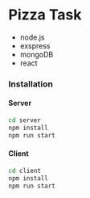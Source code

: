 # Pizza Task
  - node.js
  - exspress
  - mongoDB
  - react

### Installation

#### Server
```sh
cd server
npm install
npm run start
```

#### Client
```sh
cd client
npm install
npm run start
```